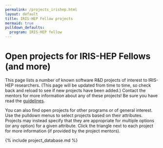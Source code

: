 ```yaml
---
permalink: /projects_irishep.html
layout: default
title: IRIS-HEP Fellow projects
mermaid: true
pulldown_defaults:
  program: IRIS-HEP fellow
---
```


# Open projects for IRIS-HEP Fellows (and more)

This page lists a number of known software R&D projects of interest to IRIS-HEP researchers.
(This page will be updated from time to time, so check back and reload to see if new projects
have been added.) Contact the mentors for more information about any of these projects! Be sure
you have read the [guidelines](https://iris-hep.org/fellows.html).

You can also find open projects for other programs or of general interest.
Use the pulldown menus to select projects based on their attributes. Projects may instead specify
that they are appropriate for multiple options (or any option) for a given attribute.
Click the triangle next to each project for more information (if provided by the project mentors).

{% include project_database.md %}
